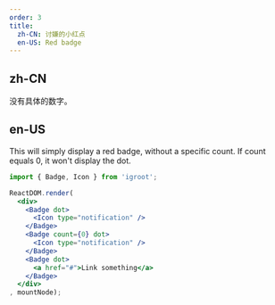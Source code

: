 ```yaml
---
order: 3
title:
  zh-CN: 讨嫌的小红点
  en-US: Red badge
---
```


## zh-CN

没有具体的数字。

## en-US

This will simply display a red badge, without a specific count.
If count equals 0, it won't display the dot.

````jsx
import { Badge, Icon } from 'igroot';

ReactDOM.render(
  <div>
    <Badge dot>
      <Icon type="notification" />
    </Badge>
    <Badge count={0} dot>
      <Icon type="notification" />
    </Badge>
    <Badge dot>
      <a href="#">Link something</a>
    </Badge>
  </div>
, mountNode);
````

<style>
.anticon-notification {
  width: 16px;
  height: 16px;
  line-height: 16px;
  font-size: 16px;
}
</style>
